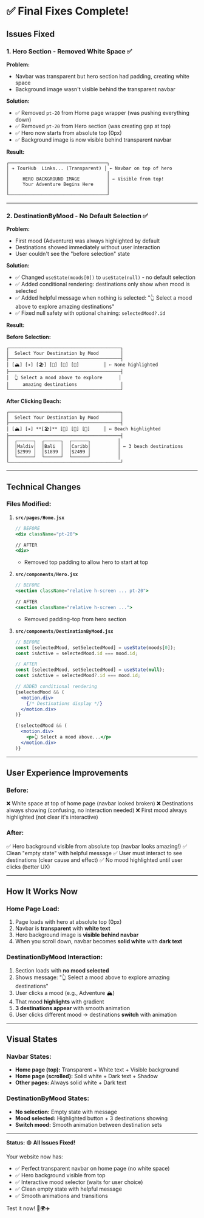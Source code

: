 # ✅ Final Fixes Complete!

## Issues Fixed

### 1. **Hero Section - Removed White Space** ✅

**Problem:** 
- Navbar was transparent but hero section had padding, creating white space
- Background image wasn't visible behind the transparent navbar

**Solution:**
- ✅ Removed `pt-20` from Home page wrapper (was pushing everything down)
- ✅ Removed `pt-20` from Hero section (was creating gap at top)
- ✅ Hero now starts from absolute top (0px)
- ✅ Background image is now visible behind transparent navbar

**Result:**
```
┌────────────────────────────────────┐
│ ✈️ TourHub  Links... (Transparent) │ ← Navbar on top of hero
│                                    │
│     HERO BACKGROUND IMAGE          │ ← Visible from top!
│     Your Adventure Begins Here     │
│                                    │
└────────────────────────────────────┘
```

---

### 2. **DestinationByMood - No Default Selection** ✅

**Problem:**
- First mood (Adventure) was always highlighted by default
- Destinations showed immediately without user interaction
- User couldn't see the "before selection" state

**Solution:**
- ✅ Changed `useState(moods[0])` to `useState(null)` - no default selection
- ✅ Added conditional rendering: destinations only show when mood is selected
- ✅ Added helpful message when nothing is selected: "👆 Select a mood above to explore amazing destinations"
- ✅ Fixed null safety with optional chaining: `selectedMood?.id`

**Result:**

**Before Selection:**
```
┌─────────────────────────────────────────┐
│  Select Your Destination by Mood        │
├─────────────────────────────────────────┤
│ [🏔️] [✈️] [🏖️] [🚢] [🥾] [🐾]         │ ← None highlighted
├─────────────────────────────────────────┤
│  👆 Select a mood above to explore      │
│     amazing destinations                │
└─────────────────────────────────────────┘
```

**After Clicking Beach:**
```
┌─────────────────────────────────────────┐
│  Select Your Destination by Mood        │
├─────────────────────────────────────────┤
│ [🏔️] [✈️] **[🏖️]** [🚢] [🥾] [🐾]     │ ← Beach highlighted
├─────────────────────────────────────────┤
│  ┌──────┐  ┌──────┐  ┌──────┐          │
│  │Maldiv│  │Bali  │  │Caribb│          │ ← 3 beach destinations
│  │$2999 │  │$1899 │  │$2499 │          │
│  └──────┘  └──────┘  └──────┘          │
└─────────────────────────────────────────┘
```

---

## Technical Changes

### Files Modified:

1. **`src/pages/Home.jsx`**
   ```jsx
   // BEFORE
   <div className="pt-20">
   
   // AFTER
   <div>
   ```
   - Removed top padding to allow hero to start at top

2. **`src/components/Hero.jsx`**
   ```jsx
   // BEFORE
   <section className="relative h-screen ... pt-20">
   
   // AFTER
   <section className="relative h-screen ...">
   ```
   - Removed padding-top from hero section

3. **`src/components/DestinationByMood.jsx`**
   ```jsx
   // BEFORE
   const [selectedMood, setSelectedMood] = useState(moods[0]);
   const isActive = selectedMood.id === mood.id;
   
   // AFTER
   const [selectedMood, setSelectedMood] = useState(null);
   const isActive = selectedMood?.id === mood.id;
   ```
   
   ```jsx
   // ADDED conditional rendering
   {selectedMood && (
     <motion.div>
       {/* Destinations display */}
     </motion.div>
   )}
   
   {!selectedMood && (
     <motion.div>
       <p>👆 Select a mood above...</p>
     </motion.div>
   )}
   ```

---

## User Experience Improvements

### Before:
❌ White space at top of home page (navbar looked broken)
❌ Destinations always showing (confusing, no interaction needed)
❌ First mood always highlighted (not clear it's interactive)

### After:
✅ Hero background visible from absolute top (navbar looks amazing!)
✅ Clean "empty state" with helpful message
✅ User must interact to see destinations (clear cause and effect)
✅ No mood highlighted until user clicks (better UX)

---

## How It Works Now

### Home Page Load:
1. Page loads with hero at absolute top (0px)
2. Navbar is **transparent** with **white text**
3. Hero background image is **visible behind navbar**
4. When you scroll down, navbar becomes **solid white** with **dark text**

### DestinationByMood Interaction:
1. Section loads with **no mood selected**
2. Shows message: "👆 Select a mood above to explore amazing destinations"
3. User clicks a mood (e.g., Adventure 🏔️)
4. That mood **highlights** with gradient
5. **3 destinations appear** with smooth animation
6. User clicks different mood → destinations **switch** with animation

---

## Visual States

### Navbar States:
- **Home page (top):** Transparent + White text + Visible background
- **Home page (scrolled):** Solid white + Dark text + Shadow
- **Other pages:** Always solid white + Dark text

### DestinationByMood States:
- **No selection:** Empty state with message
- **Mood selected:** Highlighted button + 3 destinations showing
- **Switch mood:** Smooth animation between destination sets

---

**Status:** 🟢 **All Issues Fixed!**

Your website now has:
- ✅ Perfect transparent navbar on home page (no white space)
- ✅ Hero background visible from top
- ✅ Interactive mood selector (waits for user choice)
- ✅ Clean empty state with helpful message
- ✅ Smooth animations and transitions

Test it now! 🎉🌍✈️
